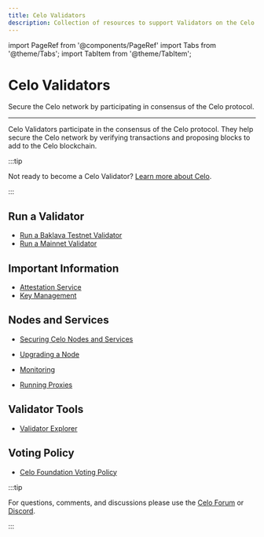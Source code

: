 ```yaml
---
title: Celo Validators
description: Collection of resources to support Validators on the Celo network.
---
```


import PageRef from '@components/PageRef'
import Tabs from '@theme/Tabs';
import TabItem from '@theme/TabItem';

# Celo Validators

Secure the Celo network by participating in consensus of the Celo protocol.

---

Celo Validators participate in the consensus of the Celo protocol. They help secure the Celo network by verifying transactions and proposing blocks to add to the Celo blockchain.

:::tip

Not ready to become a Celo Validator? [Learn more about Celo](/).

:::

## Run a Validator

- [Run a Baklava Testnet Validator](/network/baklava/run-validator)
- [Run a Mainnet Validator](/network/mainnet/run-validator)

## Important Information

- [Attestation Service](/validator/attestation-service)
- [Key Management](/validator/summary)

## Nodes and Services

- [Securing Celo Nodes and Services](/validator/security)
- [Upgrading a Node](/validator/node-upgrade)

- [Monitoring](/validator/monitoring)
- [Running Proxies](/validator/proxy)

## Validator Tools

- [Validator Explorer](/validator/validator-explorer)

## Voting Policy

- [Celo Foundation Voting Policy](/validator/celo-foundation-voting-policy)

:::tip

For questions, comments, and discussions please use the [Celo Forum](https://forum.celo.org/) or [Discord](https://chat.celo.org/).

:::
